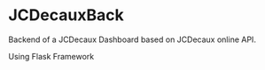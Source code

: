 # JCDecauxBack

Backend of a JCDecaux Dashboard based on JCDecaux online API.

Using Flask Framework



